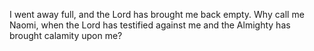 I went away full, and the Lord has brought me back empty. Why call me Naomi, when the Lord has testified against me and the Almighty has brought calamity upon me?
